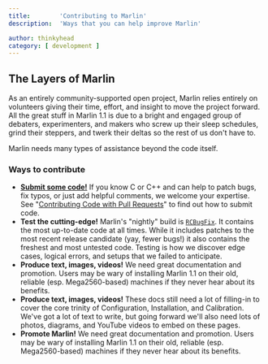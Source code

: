 ```yaml
---
title:        'Contributing to Marlin'
description:  'Ways that you can help improve Marlin'

author: thinkyhead
category: [ development ]
---
```


## The Layers of Marlin
As an entirely community-supported open project, Marlin relies entirely on volunteers giving their time, effort, and insight to move the project forward. All the great stuff in Marlin 1.1 is due to a bright and engaged group of debaters, experimenters, and makers who screw up their sleep schedules, grind their steppers, and twerk their deltas so the rest of us don't have to.

Marlin needs many types of assistance beyond the code itself.

### Ways to contribute
- **[Submit some code!](/docs/development/getting_started_pull_requests.html)** If you know C or C++ and can help to patch bugs, fix typos, or just add helpful comments, we welcome your expertise. See "[Contributing Code with Pull Requests](/docs/development/getting_started_pull_requests.html)" to find out how to submit code.
- **Test the cutting-edge!** Marlin's "nightly" build is [`RCBugFix`](https://github.com/MarlinFirmware/Marlin/tree/RCBugFix). It contains the most up-to-date code at all times. While it includes patches to the most recent release candidate (yay, fewer bugs!) it also contains the freshest and most untested code. Testing is how we discover edge cases, logical errors, and setups that we failed to anticipate.
- **Produce text, images, videos!** We need great documentation and promotion. Users may be wary of installing Marlin 1.1 on their old, reliable (esp. Mega2560-based) machines if they never hear about its benefits.
- **Produce text, images, videos!** These docs still need a lot of filling-in to cover the core trinity of Configuration, Installation, and Calibration. We've got a lot of text to write, but going forward we'll also need lots of photos, diagrams, and YouTube videos to embed on these pages.
- **Promote Marlin!** We need great documentation and promotion. Users may be wary of installing Marlin 1.1 on their old, reliable (esp. Mega2560-based) machines if they never hear about its benefits.
